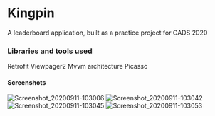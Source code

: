# Kingpin
A leaderboard application, built as a practice project for GADS 2020

### Libraries and tools used
Retrofit
Viewpager2
Mvvm architecture
Picasso

#### Screenshots
![Screenshot_20200911-103006](https://user-images.githubusercontent.com/40652867/92904050-76f02c80-f41a-11ea-8614-de600553c9d6.png)
![Screenshot_20200911-103042](https://user-images.githubusercontent.com/40652867/92904101-7fe0fe00-f41a-11ea-9b52-101b89aca620.png)
![Screenshot_20200911-103045](https://user-images.githubusercontent.com/40652867/92904142-87a0a280-f41a-11ea-9d65-fc17f4347011.png)
![Screenshot_20200911-103053](https://user-images.githubusercontent.com/40652867/92904291-a868f800-f41a-11ea-826c-4404c1c8add9.png)
